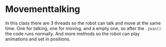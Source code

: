 # Movementtalking

In this class there are 3 threads so the robot can talk and move at the same time. 
One for talking, one for moving, and a empty one, so after the `.join()` the code runs normally. And more methods so the robot can play animations and set in positions.
